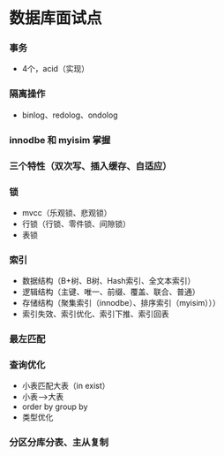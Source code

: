 # 数据库面试点



### 事务

- 4个，acid（实现）

### 隔离操作

- binlog、redolog、ondolog

### innodbe 和 myisim 掌握

### 三个特性（双次写、插入缓存、自适应）

### 锁

- mvcc（乐观锁、悲观锁）
- 行锁（行锁、零件锁、间隙锁）
- 表锁

### 索引

- 数据结构（B+树、B树、Hash索引、全文本索引）
- 逻辑结构（主键、唯一、前缀、覆盖、联合、普通）
- 存储结构（聚集索引（innodbe）、排序索引（myisim）））
- 索引失效、索引优化、索引下推、索引回表

### 最左匹配

### 查询优化

- 小表匹配大表（in	exist）
- 小表—>大表
- order by	group by
- 类型优化

### 分区分库分表、主从复制